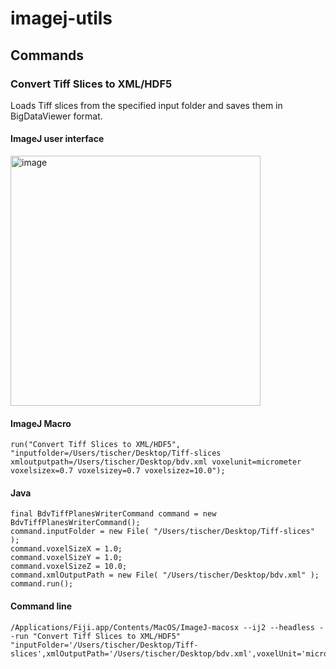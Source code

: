 # imagej-utils


## Commands

### Convert Tiff Slices to XML/HDF5

Loads Tiff slices from the specified input folder and saves them in BigDataViewer format.

#### ImageJ user interface

<img width="400" alt="image" src="https://user-images.githubusercontent.com/2157566/67705500-67f5bc80-f9b7-11e9-88c6-df99310166b3.png">

#### ImageJ Macro

```
run("Convert Tiff Slices to XML/HDF5", "inputfolder=/Users/tischer/Desktop/Tiff-slices xmloutputpath=/Users/tischer/Desktop/bdv.xml voxelunit=micrometer voxelsizex=0.7 voxelsizey=0.7 voxelsizez=10.0");
```

#### Java

```
final BdvTiffPlanesWriterCommand command = new BdvTiffPlanesWriterCommand();
command.inputFolder = new File( "/Users/tischer/Desktop/Tiff-slices" );
command.voxelSizeX = 1.0;
command.voxelSizeY = 1.0;
command.voxelSizeZ = 10.0;
command.xmlOutputPath = new File( "/Users/tischer/Desktop/bdv.xml" );
command.run();
```

#### Command line

```
/Applications/Fiji.app/Contents/MacOS/ImageJ-macosx --ij2 --headless --run "Convert Tiff Slices to XML/HDF5" "inputFolder='/Users/tischer/Desktop/Tiff-slices',xmlOutputPath='/Users/tischer/Desktop/bdv.xml',voxelUnit='micrometer',voxelSizeX='0.7',voxelSizeY='0.7',voxelSizeZ='10.0'"
```
